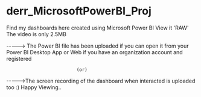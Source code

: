 # derr_MicrosoftPowerBI_Proj
Find my dashboards here created using Microsoft Power BI
View it 'RAW'  The video is only 2.5MB

-----> The Power BI file has been uploaded if you can open it from your Power BI Desktop App or Web if you have an organization account and registered
                                              
                              (or)
----->The screen recording of the dashboard when interacted is uploaded too :) 
Happy Viewing..
